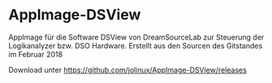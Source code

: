 # AppImage-DSView
AppImage für die Software DSView von DreamSourceLab zur Steuerung der Logikanalyzer bzw. DSO Hardware.
Erstellt aus den Sourcen des Gitstandes im Februar 2018  


Download unter
https://github.com/jolinux/AppImage-DSView/releases
